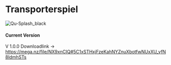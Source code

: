 # Transporterspiel
![Qu-Splash_black](https://raw.githubusercontent.com/T1m094/Transporterspiel/master/src/img/ICON.ico)

#### Current Version 
V 1.0.0 Downloadlink -> https://mega.nz/file/NX9xnCIQ#5C1xSTHxjFzeKahNYZnuXbotfwNUxXU_yfN8IdmhSTs
